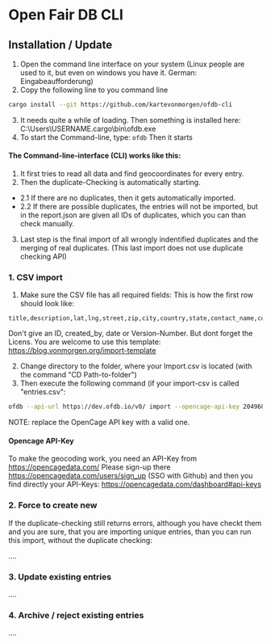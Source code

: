 # Open Fair DB CLI

## Installation / Update

1. Open the command line interface on your system (Linux people are used to it, but even on windows you have it. German: Eingabeaufforderung)
2. Copy the following line to you command line
```sh
cargo install --git https://github.com/kartevonmorgen/ofdb-cli
```
3. It needs quite a while of loading. Then something is installed here: C:\Users\USERNAME\.cargo\bin\ofdb.exe
4. To start the Command-line, type: ```ofdb``` Then it starts


#### The Command-line-interface (CLI) works like this:
1. It first tries to read all data and find geocoordinates for every entry.
2. Then the duplicate-Checking is automatically starting. 
-  2.1 If there are no duplicates, then it gets automatically imported.
-  2.2 If there are possible duplicates, the entries will not be imported, but in the report.json are given all IDs of duplicates, which you can than check manually.
3.  Last step is the final import of all wrongly indentified duplicates and the merging of real duplicates. (This last import does not use duplicate checking API)



### 1. CSV import
1. Make sure the CSV file has all required fields: This is how the first row should look like:
```csv
title,description,lat,lng,street,zip,city,country,state,contact_name,contact_email,contact_phone,opening_hours,founded_on,tags,homepage,license,image_url,image_link_url
```
Don't give an ID, created_by, date or Version-Number. But dont forget the Licens. You are welcome to use this template: https://blog.vonmorgen.org/import-template

2. Change directory to the folder, where your Import.csv is located (with the command "CD Path-to-folder")
3. Then execute the following command (if your import-csv is called "entries.csv":
```sh
ofdb --api-url https://dev.ofdb.io/v0/ import --opencage-api-key 2049603a30ec4cb8a96c2c7fe662dc96 --report-file import-report.json import.csv
```
NOTE: replace the OpenCage API key with a valid one.

#### Opencage API-Key
To make the geocoding work, you need an API-Key from https://opencagedata.com/
Please sign-up there https://opencagedata.com/users/sign_up (SSO with Github) and then you find directly your API-Keys: https://opencagedata.com/dashboard#api-keys

### 2. Force to create new
If the duplicate-checking still returns errors, although you have checkt them and you are sure, that you are importing unique entries, than you can run this import, without the duplicate checking:

....


### 3. Update existing entries
....


### 4. Archive / reject existing entries

....
